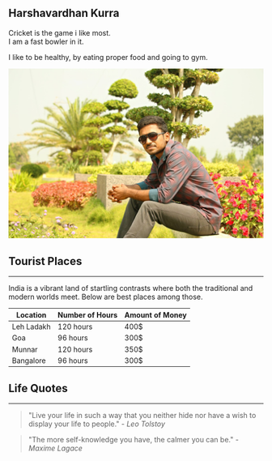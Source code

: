 ## Harshavardhan Kurra

Cricket is the game i like most.<br> I am a fast bowler in it.

I like to be healthy, by eating proper food and going to gym.

![Profile picture](profile_picture.jpg)

## Tourist Places

---

India is a vibrant land of startling contrasts where both the traditional and modern worlds meet. Below are best places among those.

 Location    | Number of Hours | Amount of Money
--- | --- | ---
 Leh Ladakh | 120 hours | 400$
 Goa | 96 hours | 300$
 Munnar | 120 hours | 350$
 Bangalore | 96 hours | 300$

 ## Life Quotes
 
 ---

> "Live your life in such a way that you neither hide nor have a wish to display your life to people." - *Leo Tolstoy*

> "The more self-knowledge you have, the calmer you can be." - *Maxime Lagace*
